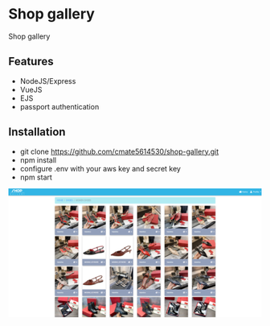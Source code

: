 # Shop gallery 

Shop gallery

## Features

- NodeJS/Express
- VueJS
- EJS
- passport authentication

## Installation

- git clone https://github.com/cmate5614530/shop-gallery.git
- npm install
- configure .env with your aws key and secret key
- npm start

<img src="images/overview1.png" width="1000">
